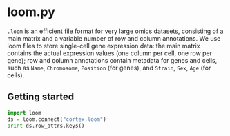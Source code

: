 # loom.py

`.loom` is an efficient file format for very large omics datasets, consisting of a main matrix and a variable number of row and column annotations. We use loom files to store single-cell gene expression data: the main matrix contains the actual expression values (one column per cell, one row per gene); row and column annotations contain metadata for genes and cells, such as `Name`, `Chromosome`, `Position` (for genes), and `Strain`, `Sex`, `Age` (for cells).

## Getting started

```python
import loom
ds = loom.connect("cortex.loom")
print ds.row_attrs.keys()
```

